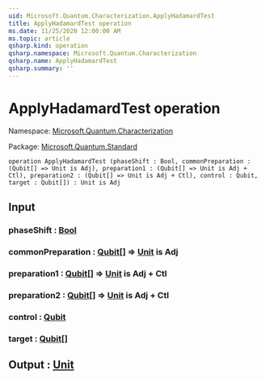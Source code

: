 ```yaml
---
uid: Microsoft.Quantum.Characterization.ApplyHadamardTest
title: ApplyHadamardTest operation
ms.date: 11/25/2020 12:00:00 AM
ms.topic: article
qsharp.kind: operation
qsharp.namespace: Microsoft.Quantum.Characterization
qsharp.name: ApplyHadamardTest
qsharp.summary: ''
---
```


# ApplyHadamardTest operation

Namespace: [Microsoft.Quantum.Characterization](xref:Microsoft.Quantum.Characterization)

Package: [Microsoft.Quantum.Standard](https://nuget.org/packages/Microsoft.Quantum.Standard)




```qsharp
operation ApplyHadamardTest (phaseShift : Bool, commonPreparation : (Qubit[] => Unit is Adj), preparation1 : (Qubit[] => Unit is Adj + Ctl), preparation2 : (Qubit[] => Unit is Adj + Ctl), control : Qubit, target : Qubit[]) : Unit is Adj
```


## Input

### phaseShift : [Bool](xref:microsoft.quantum.user-guide.language.types)




### commonPreparation : [Qubit](xref:microsoft.quantum.concepts.the-qubit)[] => [Unit](xref:microsoft.quantum.user-guide.language.types)  is Adj




### preparation1 : [Qubit](xref:microsoft.quantum.concepts.the-qubit)[] => [Unit](xref:microsoft.quantum.user-guide.language.types)  is Adj + Ctl




### preparation2 : [Qubit](xref:microsoft.quantum.concepts.the-qubit)[] => [Unit](xref:microsoft.quantum.user-guide.language.types)  is Adj + Ctl




### control : [Qubit](xref:microsoft.quantum.concepts.the-qubit)




### target : [Qubit](xref:microsoft.quantum.concepts.the-qubit)[]





## Output : [Unit](xref:microsoft.quantum.user-guide.language.types)

